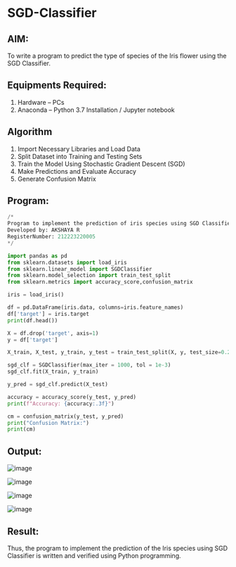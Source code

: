 # SGD-Classifier
## AIM:
To write a program to predict the type of species of the Iris flower using the SGD Classifier.

## Equipments Required:
1. Hardware – PCs
2. Anaconda – Python 3.7 Installation / Jupyter notebook

## Algorithm
1. Import Necessary Libraries and Load Data
2. Split Dataset into Training and Testing Sets
3. Train the Model Using Stochastic Gradient Descent (SGD)
4. Make Predictions and Evaluate Accuracy
5. Generate Confusion Matrix

## Program:
```Python
/*
Program to implement the prediction of iris species using SGD Classifier.
Developed by: AKSHAYA R
RegisterNumber: 212223220005
*/

import pandas as pd
from sklearn.datasets import load_iris
from sklearn.linear_model import SGDClassifier
from sklearn.model_selection import train_test_split
from sklearn.metrics import accuracy_score,confusion_matrix

iris = load_iris()

df = pd.DataFrame(iris.data, columns=iris.feature_names)
df['target'] = iris.target
print(df.head())

X = df.drop('target', axis=1)
y = df['target']

X_train, X_test, y_train, y_test = train_test_split(X, y, test_size=0.2, random_state=42)

sgd_clf = SGDClassifier(max_iter = 1000, tol = 1e-3)
sgd_clf.fit(X_train, y_train)

y_pred = sgd_clf.predict(X_test)

accuracy = accuracy_score(y_test, y_pred)
print(f"Accuracy: {accuracy:.3f}")

cm = confusion_matrix(y_test, y_pred)
print("Confusion Matrix:")
print(cm)

```

## Output:
![image](https://github.com/user-attachments/assets/e5d375e1-3d23-4102-8e5c-40139df6b2d2)

![image](https://github.com/user-attachments/assets/8fd94b4e-20db-4489-a082-8f70b3007070)

![image](https://github.com/user-attachments/assets/7478569b-1f31-44d1-b8bd-a36762b97297)

![image](https://github.com/user-attachments/assets/442bd768-c880-4d8e-ad07-cc6f3faed611)


## Result:
Thus, the program to implement the prediction of the Iris species using SGD Classifier is written and verified using Python programming.
